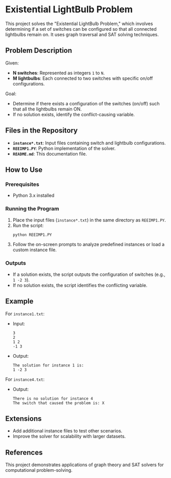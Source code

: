 # Existential LightBulb Problem

This project solves the "Existential LightBulb Problem," which involves determining if a set of switches can be configured so that all connected lightbulbs remain on. It uses graph traversal and SAT solving techniques.

## Problem Description

Given:
- **N switches**: Represented as integers `1` to `N`.
- **M lightbulbs**: Each connected to two switches with specific on/off configurations.

Goal:
- Determine if there exists a configuration of the switches (on/off) such that all the lightbulbs remain ON.
- If no solution exists, identify the conflict-causing variable.

## Files in the Repository

- **`instance*.txt`**: Input files containing switch and lightbulb configurations.
- **`REEIMP1.PY`**: Python implementation of the solver.
- **`README.md`**: This documentation file.

## How to Use

### Prerequisites
- Python 3.x installed

### Running the Program
1. Place the input files (`instance*.txt`) in the same directory as `REEIMP1.PY`.
2. Run the script:
   ```bash
   python REEIMP1.PY
   ```
3. Follow the on-screen prompts to analyze predefined instances or load a custom instance file.

### Outputs
- If a solution exists, the script outputs the configuration of switches (e.g., `1 -2 3`).
- If no solution exists, the script identifies the conflicting variable.

## Example
For `instance1.txt`:
- Input:
  ```
  3
  2
  1 2
  -1 3
  ```
- Output:
  ```
  The solution for instance 1 is:
  1 -2 3
  ```

For `instance4.txt`:
- Output:
  ```
  There is no solution for instance 4
  The switch that caused the problem is: X
  ```

## Extensions
- Add additional instance files to test other scenarios.
- Improve the solver for scalability with larger datasets.

## References
This project demonstrates applications of graph theory and SAT solvers for computational problem-solving.
